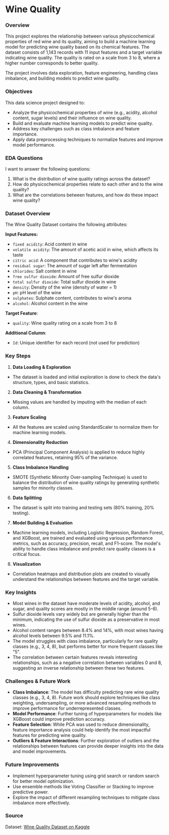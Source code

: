 # Wine Quality 

### Overview

This project explores the relationship between various physicochemical properties of red wine and its quality, aiming to build a machine learning model for predicting wine quality based on its chemical features. The dataset consists of 1,143 records with 11 input features and a target variable indicating wine quality. The quality is rated on a scale from 3 to 8, where a higher number corresponds to better quality.

The project involves data exploration, feature engineering, handling class imbalance, and building models to predict wine quality.

### Objectives 

This data science project designed to:

- Analyze the physicochemical properties of wine (e.g., acidity, alcohol content, sugar levels) and their influence on wine quality.
- Build and evaluate machine learning models to predict wine quality.
- Address key challenges such as class imbalance and feature importance.
- Apply data preprocessing techniques to normalize features and improve model performance.

### EDA Questions

I want to answer the following questions:

1. What is the distribution of wine quality ratings across the dataset?
2. How do physicochemical properties relate to each other and to the wine quality?
3. What are the correlations between features, and how do these impact wine quality?

### Dataset Overview

The Wine Quality Dataset contains the following attributes:

**Input Features:**
- `fixed acidity`: Acid content in wine
- `volatile acidity`: The amount of acetic acid in wine, which affects its taste
- `citric acid`: A component that contributes to wine's acidity
- `residual sugar`: The amount of sugar left after fermentation
- `chlorides`: Salt content in wine
- `free sulfur dioxide`: Amount of free sulfur dioxide
- `total sulfur dioxide`: Total sulfur dioxide in wine
- `density`: Density of the wine (density of water = 1)
- `pH`: pH level of the wine
- `sulphates`: Sulphate content, contributes to wine's aroma
- `alcohol`: Alcohol content in the wine

**Target Feature**:

- `quality`: Wine quality rating on a scale from 3 to 8

**Additional Column**:

- `Id`: Unique identifier for each record (not used for prediction)

### Key Steps

1. **Data Loading & Exploration**
- The dataset is loaded and initial exploration is done to check the data's structure, types, and basic statistics.

2. **Data Cleaning & Transformation**
- Missing values are handled by imputing with the median of each column.

3. **Feature Scaling**
- All the features are scaled using StandardScaler to normalize them for machine learning models.

4. **Dimensionality Reduction**
- PCA (Principal Component Analysis) is applied to reduce highly correlated features, retaining 95% of the variance.

5. **Class Imbalance Handling**
- SMOTE (Synthetic Minority Over-sampling Technique) is used to balance the distribution of wine quality ratings by generating synthetic samples for minority classes.

6. **Data Splitting**
- The dataset is split into training and testing sets (80% training, 20% testing).

7. **Model Building & Evaluation**
- Machine learning models, including Logistic Regression, Random Forest, and XGBoost, are trained and evaluated using various performance metrics, such as accuracy, precision, recall, and F1-score. The model's ability to handle class imbalance and predict rare quality classes is a critical focus.

8. **Visualization**
- Correlation heatmaps and distribution plots are created to visually understand the relationships between features and the target variable.

### Key Insights

- Most wines in the dataset have moderate levels of acidity, alcohol, and sugar, and quality scores are mostly in the middle range (around 5-6).
- Sulfur dioxide levels vary widely but are generally higher than the minimum, indicating the use of sulfur dioxide as a preservative in most wines.
- Alcohol content ranges between 8.4% and 14%, with most wines having alcohol levels between 9.5% and 11.1%.
- The model struggles with class imbalance, particularly for rare quality classes (e.g., 3, 4, 8), but performs better for more frequent classes like "5".
- The correlation between certain features reveals interesting relationships, such as a negative correlation between variables 0 and 8, suggesting an inverse relationship between these two features.

### Challenges & Future Work

- **Class Imbalance**: The model has difficulty predicting rare wine quality classes (e.g., 3, 4, 8). Future work should explore techniques like class weighting, undersampling, or more advanced resampling methods to improve performance for underrepresented classes.
- **Model Performance**: Further tuning of hyperparameters for models like XGBoost could improve prediction accuracy.
- **Feature Selection**: While PCA was used to reduce dimensionality, feature importance analysis could help identify the most impactful features for predicting wine quality.
- **Outliers & Feature Interactions**: Further exploration of outliers and the relationships between features can provide deeper insights into the data and model improvements.

### Future Improvements

- Implement hyperparameter tuning using grid search or random search for better model optimization.
- Use ensemble methods like Voting Classifier or Stacking to improve predictive power.
- Explore the impact of different resampling techniques to mitigate class imbalance more effectively.

### Source

Dataset: [Wine Quality Dataset on Kaggle](https://www.kaggle.com/datasets/yasserh/wine-quality-dataset)
